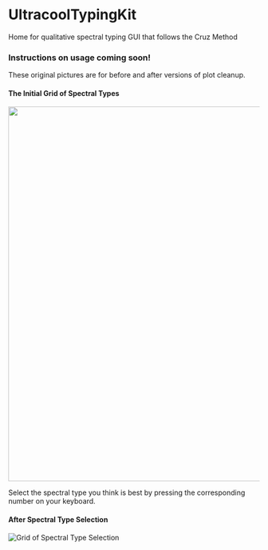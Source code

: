 # UltracoolTypingKit
Home for qualitative spectral typing GUI that follows the Cruz Method


### Instructions on usage coming soon!


These original pictures are for before and after versions of plot cleanup.

#### The Initial Grid of Spectral Types
<img src="https://raw.githubusercontent.com/elliesch/UltracoolTypingKit/master/opengrid.png" width="750">

Select the spectral type you think is best by pressing the corresponding number on your keyboard.

#### After Spectral Type Selection
 ![Grid of Spectral Type Selection](https://raw.githubusercontent.com/elliesch/UltracoolTypingKit/master/L3.png)